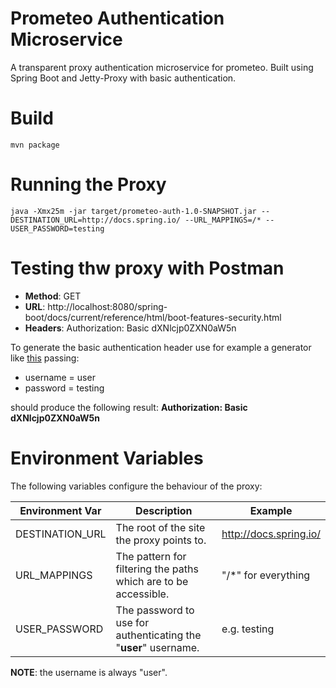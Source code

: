 # Prometeo Authentication Microservice
A transparent proxy authentication microservice for prometeo. 
Built using Spring Boot and Jetty-Proxy with basic authentication.

# Build
```
mvn package
```

# Running the Proxy
```
java -Xmx25m -jar target/prometeo-auth-1.0-SNAPSHOT.jar --DESTINATION_URL=http://docs.spring.io/ --URL_MAPPINGS=/* --USER_PASSWORD=testing
```

# Testing thw proxy with Postman

- **Method**: GET
- **URL**: http://localhost:8080/spring-boot/docs/current/reference/html/boot-features-security.html
- **Headers**: Authorization: Basic dXNlcjp0ZXN0aW5n

To generate the basic authentication header use for example a generator like [this](https://www.blitter.se/utils/basic-authentication-header-generator/) passing:

- username = user
- password = testing

should produce the following result: **Authorization: Basic dXNlcjp0ZXN0aW5n**

# Environment Variables

The following variables configure the behaviour of the proxy:

| Environment Var  | Description  | Example  |   
|---|---|---|
| DESTINATION_URL   | The root of the site the proxy points to.  | http://docs.spring.io/  |
| URL_MAPPINGS  | The pattern for filtering the paths which are to be accessible.  | "/*" for everything  |
| USER_PASSWORD  | The password to use for authenticating the "**user**" username. | e.g. testing  |

**NOTE**: the username is always "user".